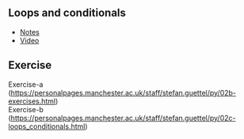 ## Loops and conditionals
+ [Notes](https://github.com/mqhe/learning-materials/blob/main/python/loops-and-conditionals/02-loops-and-conditionals.pdf)
+ [Video](https://personalpages.manchester.ac.uk/staff/stefan.guettel/py/02-video.php)

## Exercise
Exercise-a (https://personalpages.manchester.ac.uk/staff/stefan.guettel/py/02b-exercises.html)  
Exercise-b (https://personalpages.manchester.ac.uk/staff/stefan.guettel/py/02c-loops_conditionals.html)


